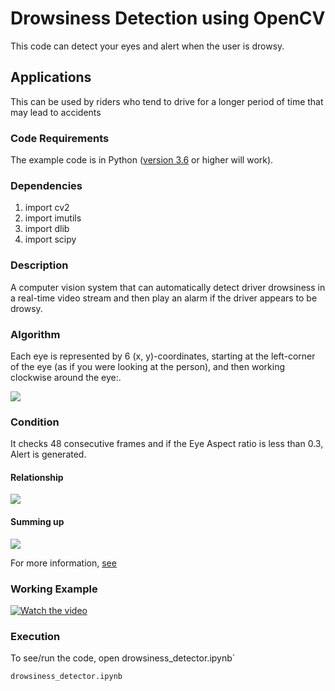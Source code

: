 # Drowsiness Detection using OpenCV 
This code can detect your eyes and alert when the user is drowsy.


## Applications
This can be used by riders who tend to drive for a longer period of time that may lead to accidents


### Code Requirements
The example code is in Python ([version 3.6](https://www.python.org/download/releases/3.6/) or higher will work). 

### Dependencies

1) import cv2
2) import imutils
3) import dlib
4) import scipy


### Description

A computer vision system that can automatically detect driver drowsiness in a real-time video stream and then play an alarm if the driver appears to be drowsy.

### Algorithm

Each eye is represented by 6 (x, y)-coordinates, starting at the left-corner of the eye (as if you were looking at the person), and then working clockwise around the eye:.

<img src="https://github.com/msalmankhaliq/Dowsiness-Detector/blob/master/eye1.jpg">

### Condition

It checks 48 consecutive frames and if the Eye Aspect ratio is less than 0.3, Alert is generated.

#### Relationship

<img src="https://github.com/msalmankhaliq/Dowsiness-Detector/blob/master/eye2.png">

#### Summing up

<img src="https://github.com/msalmankhaliq/Dowsiness-Detector/blob/master/eye3.jpg">


For more information, [see](https://www.pyimagesearch.com/2017/05/08/drowsiness-detection-opencv/)

### Working Example

[![Watch the video](https://img.youtube.com/vi/9-Yw-bjKwbs/hqdefault.jpg)](https://youtu.be/9-Yw-bjKwbs)

### Execution
To see/run the code, open drowsiness_detector.ipynb`

```
drowsiness_detector.ipynb
```
